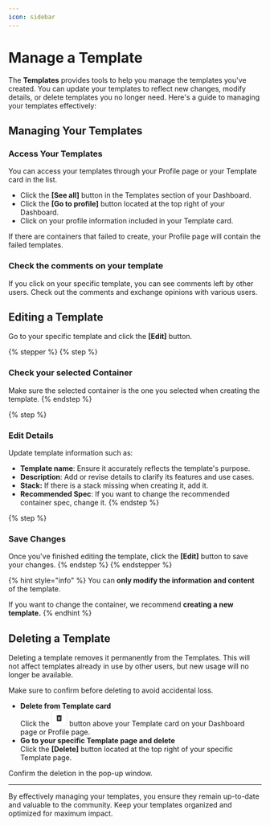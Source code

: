 ```yaml
---
icon: sidebar
---
```


# Manage a Template

The **Templates** provides tools to help you manage the templates you've created. You can update your templates to reflect new changes, modify details, or delete templates you no longer need. Here's a guide to managing your templates effectively:

## **Managing Your Templates**

### **Access Your Templates**

You can access your templates through your Profile page or your Template card in the list.

* Click the **\[See all]** button in the Templates section of your Dashboard.
* Click the **\[Go to profile]** button located at the top right of your Dashboard.
* Click on your profile information included in your Template card.

If there are containers that failed to create, your Profile page will contain the failed templates.

### Check the comments on your template

If you click on your specific template, you can see comments left by other users. Check out the comments and exchange opinions with various users.

## **Editing a Template**

Go to your specific template and click the **\[Edit]** button.



{% stepper %}
{% step %}
### **Check your selected Container**

Make sure the selected container is the one you selected when creating the template.
{% endstep %}

{% step %}
### **Edit Details**

Update template information such as:

* **Template name**: Ensure it accurately reflects the template's purpose.
* **Description**: Add or revise details to clarify its features and use cases.
* **Stack:** If there is a stack missing when creating it, add it.
* **Recommended Spec**: If you want to change the recommended container spec, change it.
{% endstep %}

{% step %}
### **Save Changes**

Once you've finished editing the template, click the **\[Edit]** button to save your changes.
{% endstep %}
{% endstepper %}

{% hint style="info" %}
You can **only modify the information and content** of the template.&#x20;

If you want to change the container, we recommend **creating a new template.**
{% endhint %}

## **Deleting a Template**

Deleting a template removes it permanently from the Templates. This will not affect templates already in use by other users, but new usage will no longer be available.

Make sure to confirm before deleting to avoid accidental loss.&#x20;

* **Delete from Template card**\
  Click the ![](../../.gitbook/assets/delete.png) button above your Template card on your Dashboard page or Profile page.
* **Go to your specific Template page and delete**\
  Click the **\[Delete]** button located at the top right of your specific Template page.

Confirm the deletion in the pop-up window.

***

By effectively managing your templates, you ensure they remain up-to-date and valuable to the community. Keep your templates organized and optimized for maximum impact.
